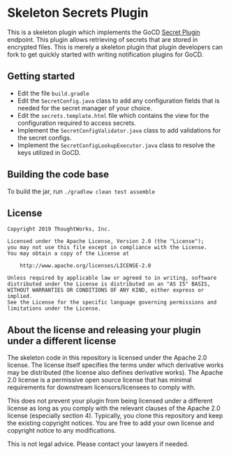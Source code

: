# Skeleton Secrets Plugin

This is a skeleton plugin which implements the GoCD [Secret Plugin](https://plugin-api.gocd.org/current/secrets) endpoint. This plugin allows retrieving of secrets that are stored in encrypted files. This is merely a skeleton plugin that plugin developers can fork to get quickly started with writing notification plugins for GoCD.

## Getting started

* Edit the file `build.gradle`
* Edit the `SecretConfig.java` class to add any configuration fields that is needed for the secret manager of your choice.
* Edit the `secrets.template.html` file which contains the view for the configuration required to access secrets.
* Implement the `SecretConfigValidator.java` class to add validations for the secret configs.
* Implement the `SecretConfigLookupExecutor.java` class to resolve the keys utilized in GoCD.

## Building the code base

To build the jar, run `./gradlew clean test assemble`

## License

```plain
Copyright 2019 ThoughtWorks, Inc.

Licensed under the Apache License, Version 2.0 (the "License");
you may not use this file except in compliance with the License.
You may obtain a copy of the License at

    http://www.apache.org/licenses/LICENSE-2.0

Unless required by applicable law or agreed to in writing, software
distributed under the License is distributed on an "AS IS" BASIS,
WITHOUT WARRANTIES OR CONDITIONS OF ANY KIND, either express or implied.
See the License for the specific language governing permissions and
limitations under the License.
```

## About the license and releasing your plugin under a different license

The skeleton code in this repository is licensed under the Apache 2.0 license. The license itself specifies the terms
under which derivative works may be distributed (the license also defines derivative works). The Apache 2.0 license is a
permissive open source license that has minimal requirements for downstream licensors/licensees to comply with.

This does not prevent your plugin from being licensed under a different license as long as you comply with the relevant
clauses of the Apache 2.0 license (especially section 4). Typically, you clone this repository and keep the existing
copyright notices. You are free to add your own license and copyright notice to any modifications.

This is not legal advice. Please contact your lawyers if needed.
